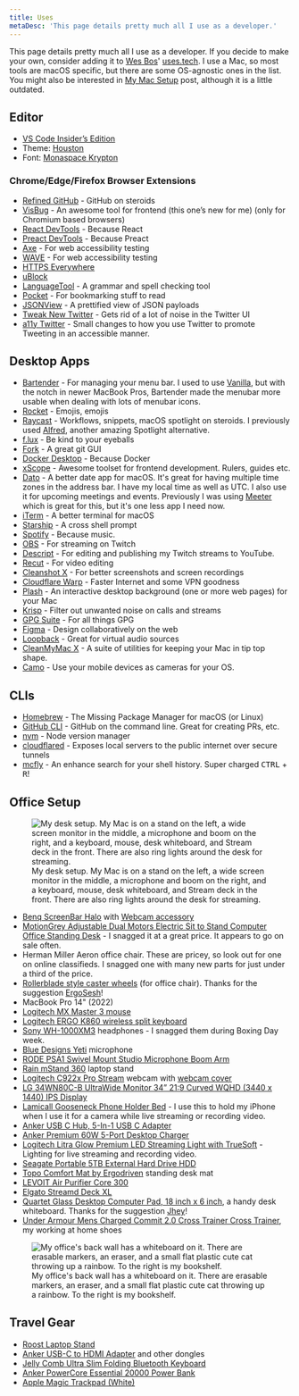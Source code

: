 ```yaml
---
title: Uses
metaDesc: 'This page details pretty much all I use as a developer.'
---
```


This page details pretty much all I use as a developer. If you decide to make your own, consider adding it to [Wes Bos](https://twitter.com/wesbos)' [uses.tech](https://uses.tech).
I use a Mac, so most tools are macOS specific, but there are some OS-agnostic ones in the list. You might also be interested in [My Mac Setup](https://www.iamdeveloper.com/posts/my-mac-setup-2m05/) post, although it is a little outdated.

## Editor

- [VS Code Insider’s Edition](https://code.visualstudio.com/insiders/)
- Theme: [Houston](https://marketplace.visualstudio.com/items?itemName=astro-build.houston)
- Font: [Monaspace Krypton](https://monaspace.githubnext.com/)

### Chrome/Edge/Firefox Browser Extensions

- [Refined GitHub](https://chrome.google.com/webstore/detail/refined-github/hlepfoohegkhhmjieoechaddaejaokhf) - GitHub on steroids
- [VisBug](https://chrome.google.com/webstore/detail/visbug/cdockenadnadldjbbgcallicgledbeoc?hl=en) - An awesome tool for frontend (this one’s new for me) (only for Chromium based browsers)
- [React DevTools](https://chrome.google.com/webstore/detail/react-developer-tools/fmkadmapgofadopljbjfkapdkoienihi?hl=en) - Because React
- [Preact DevTools](https://preactjs.github.io/preact-devtools/) - Because Preact
- [Axe](https://chrome.google.com/webstore/detail/axe-web-accessibility-tes/lhdoppojpmngadmnindnejefpokejbdd) - For web accessibility testing
- [WAVE](https://wave.webaim.org/extension/) - For web accessibility testing
- [HTTPS Everywhere](https://www.eff.org/https-everywhere)
- [uBlock](https://ublock.org/)
- [LanguageTool](https://languagetool.org) - A grammar and spell checking tool
- [Pocket](https://getpocket.com/) - For bookmarking stuff to read
- [JSONView](https://chrome.google.com/webstore/detail/jsonview/chklaanhfefbnpoihckbnefhakgolnmc) - A prettified view of JSON payloads
- [Tweak New Twitter](https://github.com/insin/tweak-new-twitter/) - Gets rid of a lot of noise in the Twitter UI
- [a11y Twitter](https://github.com/nickytonline/a11y-twitter) - Small changes to how you use Twitter to promote Tweeting in an accessible manner.

## Desktop Apps

- [Bartender](https://www.macbartender.com) - For managing your menu bar. I used to use [Vanilla](https://matthewpalmer.net/vanilla/), but with the notch in newer MacBook Pros, Bartender made the menubar more usable when dealing with lots of menubar icons.
- [Rocket](https://matthewpalmer.net/rocket/) - Emojis, emojis
- [Raycast](https://raycast.com) - Workflows, snippets, macOS spotlight on steroids. I previously used [Alfred](https://www.alfredapp.com/), another amazing Spotlight alternative.
- [f.lux](https://justgetflux.com/) - Be kind to your eyeballs
- [Fork](https://git-fork.com/) - A great git GUI
- [Docker Desktop](https://www.docker.com/products/docker-desktop) - Because Docker
- [xScope](https://xscope.app) - Awesome toolset for frontend development. Rulers, guides etc.
- [Dato](https://sindresorhus.com/dato) - A better date app for macOS. It's great for having multiple time zones in the address bar. I have my local time as well as UTC. I also use it for upcoming meetings and events. Previously I was using [Meeter](https://trymeeter.com) which is great for this, but it's one less app I need now.
- [iTerm](https://iterm2.com/) - A better terminal for macOS
- [Starship](https://starship.rs/) - A cross shell prompt
- [Spotify](https://www.spotify.com/us/download/) - Because music.
- [OBS](https://obsproject.com/download) - For streaming on Twitch
- [Descript](https://www.descript.com/) - For editing and publishing my Twitch streams to YouTube.
- [Recut](https://getrecut.com/) - For video editing
- [Cleanshot X](https://cleanshot.com/) - For better screenshots and screen recordings
- [Cloudflare Warp](https://blog.cloudflare.com/1111-warp-better-vpn/) - Faster Internet and some VPN goodness
- [Plash](https://apps.apple.com/us/app/plash/id1494023538) - An interactive desktop background (one or more web pages) for your Mac
- [Krisp](https://krisp.ai/) - Filter out unwanted noise on calls and streams
- [GPG Suite](https://gpgtools.org/) - For all things GPG
- [Figma](https://www.figma.com/) - Design collaboratively on the web
- [Loopback](https://rogueamoeba.com/loopback/) - Great for virtual audio sources
- [CleanMyMac X](https://macpaw.com/cleanmymac) - A suite of utilities for keeping your Mac in tip top shape.
- [Camo](https://reincubate.com/camo/) - Use your mobile devices as cameras for your OS.

## CLIs

- [Homebrew](https://brew.sh) - The Missing Package Manager for macOS (or Linux)
- [GitHub CLI](https://github.com/cli/cli) - GitHub on the command line. Great for creating PRs, etc.
- [nvm](https://github.com/nvm-sh/nvm) - Node version manager
- [cloudflared](https://github.com/cloudflare/cloudflared) - Exposes local servers to the public internet over secure tunnels
- [mcfly](https://github.com/cantino/mcfly) - An enhance search for your shell history. Super charged <kbd>CTRL</kbd> + <kbd>R</kbd>!

## Office Setup

<figure>
<img sizes="(min-width: 30em) 28em, 100vw"
  srcset="https://res.cloudinary.com/nickytonline/image/upload/f_auto,q_70,w_256/v1654355126/my%20website/office/desk-setup_deurmi.jpg 256w,
          https://res.cloudinary.com/nickytonline/image/upload/f_auto,q_70,w_512/v1654355126/my%20website/office/desk-setup_deurmi.jpg 512w,
          https://res.cloudinary.com/nickytonline/image/upload/f_auto,q_70,w_768/v1654355126/my%20website/office/desk-setup_deurmi.jpg 768w,
          https://res.cloudinary.com/nickytonline/image/upload/f_auto,q_70,w_1024/v1654355126/my%20website/office/desk-setup_deurmi.jpg 1024w,
          https://res.cloudinary.com/nickytonline/image/upload/f_auto,q_70,w_1280/v1654355126/my%20website/office/desk-setup_deurmi.jpg 1280w"
src="https://res.cloudinary.com/nickytonline/image/upload/f_auto,q_70,w_512/v1654355126/my%20website/office/desk-setup_deurmi.jpg"
alt="My desk setup. My Mac is on a stand on the left, a wide screen monitor in the middle, a microphone and boom on the right, and a keyboard, mouse, desk whiteboard, and Stream deck in the front. There are also ring lights around the desk for streaming." />
<figcaption>My desk setup. My Mac is on a stand on the left, a wide screen monitor in the middle, a microphone and boom on the right, and a keyboard, mouse, desk whiteboard, and Stream deck in the front. There are also ring lights around the desk for streaming.</figcaption>
</figure>

- [Benq ScreenBar Halo](https://pse.is/4mt8u9) with [Webcam accessory](https://www.benq.com/en-us/lighting/accessory/webcam-accessory.html)
- [MotionGrey Adjustable Dual Motors Electric Sit to Stand Computer Office Standing Desk](https://motiongrey.com/products/copy-of-motion-series-standing-desk-with-table-top?variant=39702825730141) - I snagged it at a great price. It appears to go on sale often.
- Herman Miller Aeron office chair. These are pricey, so look out for one on online classifieds. I snagged one with many new parts for just under a third of the price.
- [Rollerblade style caster wheels](https://www.amazon.ca/gp/product/B06Y4BJ66G) (for office chair). Thanks for the suggestion [ErgoSesh](https://www.ergosesh.com/)!
- MacBook Pro 14" (2022)
- [Logitech MX Master 3 mouse](https://www.logitech.com/en-ca/products/mice/mx-master-3.910-005647.html)
- [Logitech ERGO K860 wireless split keyboard](https://www.logitech.com/en-ca/products/keyboards/k860-split-ergonomic.920-009166.html)
- [Sony WH-1000XM3](https://www.sony.ca/en/electronics/headband-headphones/wh-1000xm3) headphones - I snagged them during Boxing Day week.
- [Blue Designs Yeti](https://www.bluedesigns.com/products/yeti/) microphone
- [RODE PSA1 Swivel Mount Studio Microphone Boom Arm](https://www.amazon.ca/gp/product/B001D7UYBO)
- [Rain mStand 360](https://www.raindesigninc.com/mstand360.html) laptop stand
- [Logitech C922x Pro Stream](https://www.amazon.ca/gp/product/B01LXCDPPK/) webcam with [webcam cover](https://www.amazon.ca/gp/product/B0748FZX99/)
- [LG 34WN80C-B UltraWide Monitor 34” 21:9 Curved WQHD (3440 x 1440) IPS Display](https://www.amazon.ca/gp/product/B07YGZ7C1K)
- [Lamicall Gooseneck Phone Holder Bed](https://www.amazon.ca/gp/product/B0B9N41MCS) - I use this to hold my iPhone when I use it for a camera while live streaming or recording video.
- [Anker USB C Hub, 5-In-1 USB C Adapter](https://www.amazon.ca/gp/product/B071G83L1J)
- [Anker Premium 60W 5-Port Desktop Charger](https://www.amazon.ca/gp/product/B072K5ZJXF)
- [Logitech Litra Glow Premium LED Streaming Light with TrueSoft](https://www.amazon.ca/Logitech-Litra-Premium-Streaming-TrueSoft/dp/B097QZGRCQ/) - Lighting for live streaming and recording video.
- [Seagate Portable 5TB External Hard Drive HDD](https://www.amazon.ca/gp/product/B07VS8QCXC)
- [Topo Comfort Mat by Ergodriven](https://www.amazon.ca/gp/product/B00V3TO9HW/) standing desk mat
- [LEVOIT Air Purifier Core 300](https://www.amazon.ca/gp/product/B07S3D4MRJ/ref=ppx_yo_dt_b_asin_title_o08_s00?ie=UTF8&psc=1)
- [Elgato Streamd Deck XL](https://www.elgato.com/en/stream-deck-xl)
- [Quartet Glass Desktop Computer Pad, 18 inch x 6 inch](https://www.amazon.ca/gp/product/B01M2DADUX), a handy desk whiteboard. Thanks for the suggestion [Jhey](https://jhey.dev)!
- [Under Armour Mens Charged Commit 2.0 Cross Trainer Cross Trainer](https://www.amazon.ca/gp/product/B07HKTJN5F/), my working at home shoes

<figure>
<img sizes="(min-width: 30em) 28em, 100vw"
  srcset="https://res.cloudinary.com/nickytonline/image/upload/f_auto,q_70,w_256/v1654355125/my%20website/office/back-of-office_hxqm2k.jpg 256w,
          https://res.cloudinary.com/nickytonline/image/upload/f_auto,q_70,w_512/v1654355125/my%20website/office/back-of-office_hxqm2k.jpg 512w,
          https://res.cloudinary.com/nickytonline/image/upload/f_auto,q_70,w_768/v1654355125/my%20website/office/back-of-office_hxqm2k.jpg 768w,
          https://res.cloudinary.com/nickytonline/image/upload/f_auto,q_70,w_1024/v1654355125/my%20website/office/back-of-office_hxqm2k.jpg 1024w,
          https://res.cloudinary.com/nickytonline/image/upload/f_auto,q_70,w_1280/v1654355125/my%20website/office/back-of-office_hxqm2k.jpg 1280w"
src="https://res.cloudinary.com/nickytonline/image/upload/f_auto,q_70,w_512/v1654355125/my%20website/office/back-of-office_hxqm2k.jpg"
alt="My office's back wall has a whiteboard on it. There are erasable markers, an eraser, and a small flat plastic cute cat throwing up a rainbow. To the right is my bookshelf." />
<figcaption>My office's back wall has a whiteboard on it. There are erasable markers, an eraser, and a small flat plastic cute cat throwing up a rainbow. To the right is my bookshelf.</figcaption>
</figure>

## Travel Gear

- [Roost Laptop Stand](https://www.therooststand.com/collections/roost-laptop-stand/products/roost-laptop-stand?variant=31619419570237)
- [Anker USB-C to HDMI Adapter](http://amazon.ca/gp/product/B01MYUCWOK) and other dongles
- [Jelly Comb Ultra Slim Folding Bluetooth Keyboard](https://www.amazon.ca/gp/product/B07YYTHMCG)
- [Anker PowerCore Essential 20000 Power Bank](https://www.amazon.ca/gp/product/B07S829LBX)
- [Apple Magic Trackpad (White)](https://www.apple.com/ca/shop/product/MMMP3AM/A/magic-trackpad-black-multi-touch-surface)
